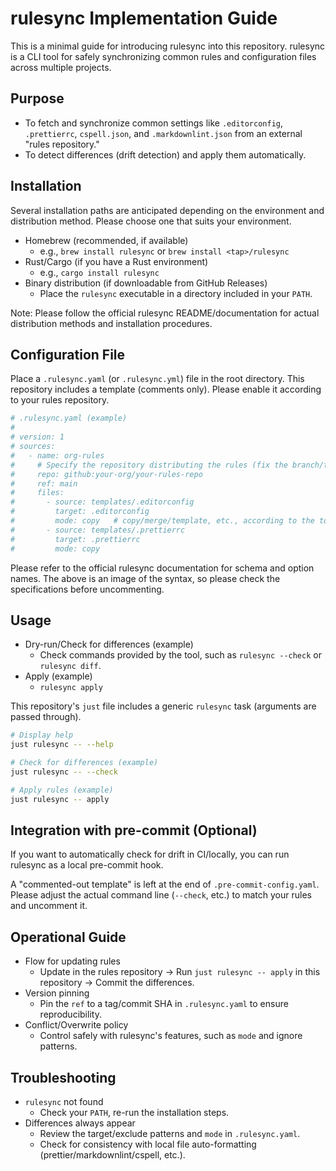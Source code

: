 # rulesync Implementation Guide

This is a minimal guide for introducing rulesync into this repository. rulesync is a CLI tool for safely synchronizing common rules and configuration files across multiple projects.

## Purpose

- To fetch and synchronize common settings like `.editorconfig`, `.prettierrc`, `cspell.json`, and `.markdownlint.json` from an external "rules repository."
- To detect differences (drift detection) and apply them automatically.

## Installation

Several installation paths are anticipated depending on the environment and distribution method. Please choose one that suits your environment.

- Homebrew (recommended, if available)
  - e.g., `brew install rulesync` or `brew install <tap>/rulesync`
- Rust/Cargo (if you have a Rust environment)
  - e.g., `cargo install rulesync`
- Binary distribution (if downloadable from GitHub Releases)
  - Place the `rulesync` executable in a directory included in your `PATH`.

Note: Please follow the official rulesync README/documentation for actual distribution methods and installation procedures.

## Configuration File

Place a `.rulesync.yaml` (or `.rulesync.yml`) file in the root directory. This repository includes a template (comments only). Please enable it according to your rules repository.

```yaml
# .rulesync.yaml (example)
#
# version: 1
# sources:
#   - name: org-rules
#     # Specify the repository distributing the rules (fix the branch/tag as appropriate)
#     repo: github:your-org/your-rules-repo
#     ref: main
#     files:
#       - source: templates/.editorconfig
#         target: .editorconfig
#         mode: copy   # copy/merge/template, etc., according to the tool's specifications
#       - source: templates/.prettierrc
#         target: .prettierrc
#         mode: copy
```

Please refer to the official rulesync documentation for schema and option names. The above is an image of the syntax, so please check the specifications before uncommenting.

## Usage

- Dry-run/Check for differences (example)
  - Check commands provided by the tool, such as `rulesync --check` or `rulesync diff`.
- Apply (example)
  - `rulesync apply`

This repository's `just` file includes a generic `rulesync` task (arguments are passed through).

```bash
# Display help
just rulesync -- --help

# Check for differences (example)
just rulesync -- --check

# Apply rules (example)
just rulesync -- apply
```

## Integration with pre-commit (Optional)

If you want to automatically check for drift in CI/locally, you can run rulesync as a local pre-commit hook.

A "commented-out template" is left at the end of `.pre-commit-config.yaml`. Please adjust the actual command line (`--check`, etc.) to match your rules and uncomment it.

## Operational Guide

- Flow for updating rules
  - Update in the rules repository → Run `just rulesync -- apply` in this repository → Commit the differences.
- Version pinning
  - Pin the `ref` to a tag/commit SHA in `.rulesync.yaml` to ensure reproducibility.
- Conflict/Overwrite policy
  - Control safely with rulesync's features, such as `mode` and ignore patterns.

## Troubleshooting

- `rulesync` not found
  - Check your `PATH`, re-run the installation steps.
- Differences always appear
  - Review the target/exclude patterns and `mode` in `.rulesync.yaml`.
  - Check for consistency with local file auto-formatting (prettier/markdownlint/cspell, etc.).
